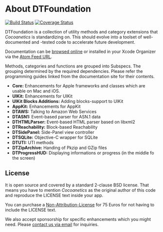 About DTFoundation
==================

[![Build Status](https://travis-ci.org/Cocoanetics/DTFoundation.png?branch=master)](https://travis-ci.org/Cocoanetics/DTFoundation) [![Coverage Status](https://coveralls.io/repos/Cocoanetics/DTFoundation/badge.png?branch=develop)](https://coveralls.io/r/Cocoanetics/DTFoundation?branch=develop)

DTFoundation is a collection of utility methods and category extensions that *Cocoanetics* is standardizing on. This should evolve into a toolset of well-documented and -tested code to accelerate future development.

Documentation can be [browsed online](https://docs.cocoanetics.com/DTFoundation) or installed in your Xcode Organizer via the [Atom Feed URL](https://docs.cocoanetics.com/DTFoundation/DTFoundation.atom).

Methods, categories and functions are grouped into Subspecs. The grouping determined by the required dependencies. Please refer the programming guides linked from the documentation site for their contents.

- **Core:** Enhancements for Apple frameworks and classes which are usable on Mac and iOS.
- **UIKit:** Enhancements for UIKit
- **UIKit Blocks Additions:** Adding blocks-support to UIKit
- **AppKit:** Enhancements for AppKit
- **DTAWS:** Talking to Amazon Web Services
- **DTASN1:** Event-based parser for ASN.1 data
- **DTHTMLParser:** Event-based HTML parser based on libxml2
- **DTReachability:** Block-based Reachability
- **DTSidePanel:** Side-Panel view controller
- **DTSQLite:** Objective-C wrapper for SQLite
- **DTUTI:** UTI methods
- **DTZipArchive:** Handing of Pkzip and GZip files
- **DTProgressHUD:** Displaying informations or progress (in the middle fo the screen)

License
-------

It is open source and covered by a standard 2-clause BSD license. That means you have to mention *Cocoanetics* as the original author of this code and reproduce the LICENSE text inside your app.

You can purchase a [Non-Attribution-License](http://www.cocoanetics.com/order/?product=DTFoundation%20Non-Attribution%20License) for 75 Euros for not having to include the LICENSE text.

We also accept sponsorship for specific enhancements which you might need. Please [contact us via email](mailto:oliver@cocoanetics.com?subject=DTFoundation) for inquiries.
